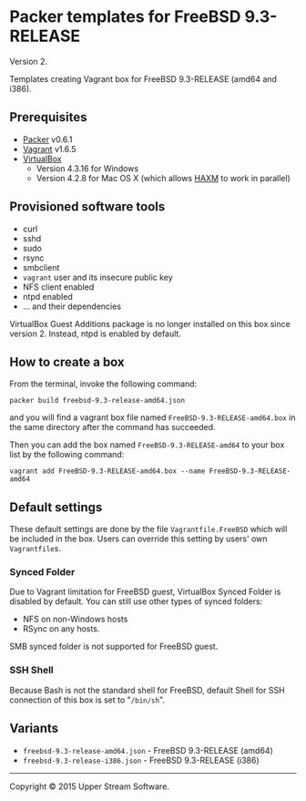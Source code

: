 # Packer templates for FreeBSD 9.3-RELEASE

Version 2.

Templates creating Vagrant box for FreeBSD 9.3-RELEASE (amd64 and i386).

## Prerequisites

* [Packer] v0.6.1
* [Vagrant] v1.6.5
* [VirtualBox]
	* Version 4.3.16 for Windows
	* Version 4.2.8 for Mac OS X (which allows [HAXM] to work in parallel)

[Packer]: https://www.packer.io/ "Packer by HashiCorp"
[Vagrant]: https://www.vagrantup.com/ "Vagrant"
[VirtualBox]: https://www.virtualbox.org/ "Oracle VM VirtualBox"
[HAXM]: https://software.intel.com/en-us/android/articles/intel-hardware-accelerated-execution-manager
        "Intel&reg; Hardware Accelerated Execution Manager"

## Provisioned software tools

* curl
* sshd
* sudo
* rsync
* smbclient
* `vagrant` user and its insecure public key
* NFS client enabled
* ntpd enabled
* ... and their dependencies

VirtualBox Guest Additions package is no longer installed on this box since version 2.
Instead, ntpd is enabled by default.

## How to create a box

From the terminal, invoke the following command:

	packer build freebsd-9.3-release-amd64.json

and you will find a vagrant box file named `FreeBSD-9.3-RELEASE-amd64.box`
in the same directory after the command has succeeded.

Then you can add the box named `FreeBSD-9.3-RELEASE-amd64` to your box list
by the following command:

	vagrant add FreeBSD-9.3-RELEASE-amd64.box --name FreeBSD-9.3-RELEASE-amd64

## Default settings

These default settings are done by the file `Vagrantfile.FreeBSD` which will be included in the box.
Users can override this setting by users' own `Vagrantfile`s.

### Synced Folder

Due to Vagrant limitation for FreeBSD guest, VirtualBox Synced Folder is disabled by default.
You can still use other types of synced folders:

* NFS on non-Windows hosts
* RSync on any hosts.

SMB synced folder is not supported for FreeBSD guest.

### SSH Shell

Because Bash is not the standard shell for FreeBSD, default Shell for SSH connection of this box
is set to "`/bin/sh`".

## Variants

* `freebsd-9.3-release-amd64.json` - FreeBSD 9.3-RELEASE (amd64)
* `freebsd-9.3-release-i386.json` - FreeBSD 9.3-RELEASE (i386)

- - -

Copyright &copy; 2015 Upper Stream Software.
